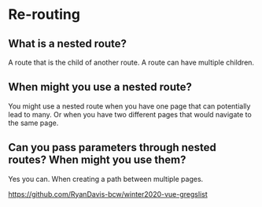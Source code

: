 # Re-routing

## What is a nested route?
A route that is the child of another route. A route can have multiple children.
## When might you use a nested route?
You might use a nested route when you have one page that can potentially lead to many. Or when you have two different pages that would navigate to the same page.
## Can you pass parameters through nested routes? When might you use them?
Yes you can. When creating a path between multiple pages.

https://github.com/RyanDavis-bcw/winter2020-vue-gregslist
